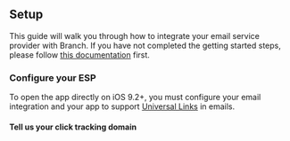 ## Setup

This guide will walk you through how to integrate your email service provider with Branch. If you have not completed the getting started steps, please follow [this documentation](/emails/get-started) first.

### Configure your ESP

To open the app directly on iOS 9.2+, you must configure your email integration and your app to support [Universal Links](/deep-linking/universal-links/) in emails.

#### Tell us your click tracking domain
